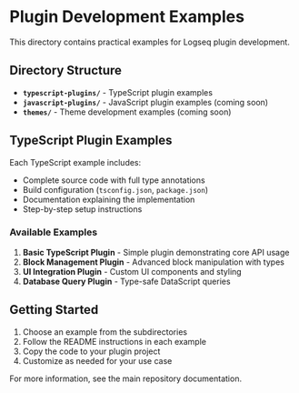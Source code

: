 # Plugin Development Examples

This directory contains practical examples for Logseq plugin development.

## Directory Structure

- **`typescript-plugins/`** - TypeScript plugin examples
- **`javascript-plugins/`** - JavaScript plugin examples (coming soon)
- **`themes/`** - Theme development examples (coming soon)

## TypeScript Plugin Examples

Each TypeScript example includes:
- Complete source code with full type annotations
- Build configuration (`tsconfig.json`, `package.json`)
- Documentation explaining the implementation
- Step-by-step setup instructions

### Available Examples

1. **Basic TypeScript Plugin** - Simple plugin demonstrating core API usage
2. **Block Management Plugin** - Advanced block manipulation with types
3. **UI Integration Plugin** - Custom UI components and styling
4. **Database Query Plugin** - Type-safe DataScript queries

## Getting Started

1. Choose an example from the subdirectories
2. Follow the README instructions in each example
3. Copy the code to your plugin project
4. Customize as needed for your use case

For more information, see the main repository documentation.